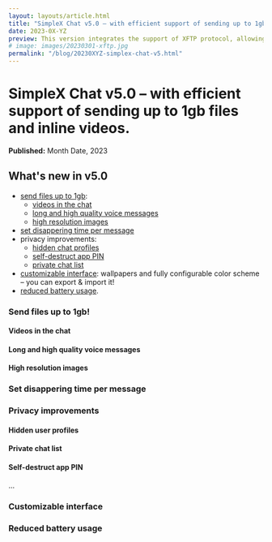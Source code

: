 ```yaml
---
layout: layouts/article.html
title: "SimpleX Chat v5.0 – with efficient support of sending up to 1gb files and inline videos."
date: 2023-0X-YZ
preview: This version integrates the support of XFTP protocol, allowing to receive up to 1gb files, even when the sender is offline.
# image: images/20230301-xftp.jpg
permalink: "/blog/20230XYZ-simplex-chat-v5.html"
---
```


# SimpleX Chat v5.0 – with efficient support of sending up to 1gb files and inline videos.

**Published:** Month Date, 2023

## What's new in v5.0

- [send files up to 1gb](#send-files-up-to-1gb):
  - [videos in the chat](#videos-in-the-chat)
  - [long and high quality voice messages](#long-and-high-quality-voice-messages)
  - [high resolution images](#high-resolution-images)
- [set disappering time per message](#set-disappering-time-per-message)
- privacy improvements:
  - [hidden chat profiles](#hidden-chat-profiles)
  - [self-destruct app PIN](#self-destruct-app-pin)
  - [private chat list](#private-chat-list)
- [customizable interface](#customizable-interface): wallpapers and fully configurable color scheme – you can export & import it!
- [reduced battery usage](#reduced-battery-usage).

### Send files up to 1gb!

#### Videos in the chat

#### Long and high quality voice messages

#### High resolution images

### Set disappering time per message

### Privacy improvements

#### Hidden user profiles

#### Private chat list

#### Self-destruct app PIN

...

### Customizable interface

### Reduced battery usage


